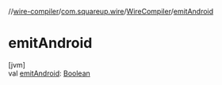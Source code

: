 //[wire-compiler](../../../index.md)/[com.squareup.wire](../index.md)/[WireCompiler](index.md)/[emitAndroid](emit-android.md)

# emitAndroid

[jvm]\
val [emitAndroid](emit-android.md): [Boolean](https://kotlinlang.org/api/latest/jvm/stdlib/kotlin/-boolean/index.html)
